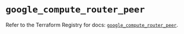 # `google_compute_router_peer`

Refer to the Terraform Registry for docs: [`google_compute_router_peer`](https://registry.terraform.io/providers/hashicorp/google/6.30.0/docs/resources/compute_router_peer).
